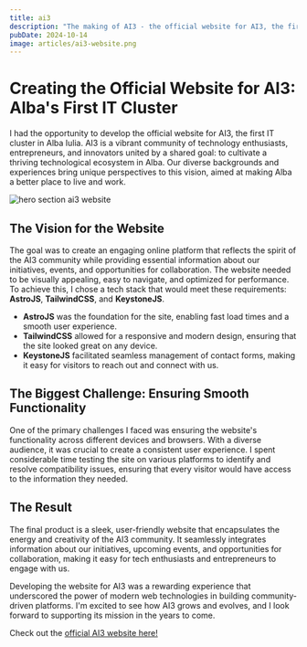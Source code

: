 ```yaml
---
title: ai3
description: "The making of AI3 - the official website for AI3, the first IT cluster in Alba Iulia. AI3 is a vibrant community of technology enthusiasts, entrepreneurs, and innovators united by a shared goal: to cultivate a thriving technological ecosystem in Alba"
pubDate: 2024-10-14
image: articles/ai3-website.png
---
```


# Creating the Official Website for AI3: Alba's First IT Cluster

I had the opportunity to develop the official website for AI3, the first IT cluster in Alba Iulia. AI3 is a vibrant community of technology enthusiasts, entrepreneurs, and innovators united by a shared goal: to cultivate a thriving technological ecosystem in Alba. Our diverse backgrounds and experiences bring unique perspectives to this vision, aimed at making Alba a better place to live and work.

![hero section ai3 website](/articles/ai3-website.png)

## The Vision for the Website
The goal was to create an engaging online platform that reflects the spirit of the AI3 community while providing essential information about our initiatives, events, and opportunities for collaboration. The website needed to be visually appealing, easy to navigate, and optimized for performance. To achieve this, I chose a tech stack that would meet these requirements: **AstroJS**, **TailwindCSS**, and **KeystoneJS**.

- **AstroJS** was the foundation for the site, enabling fast load times and a smooth user experience.
- **TailwindCSS** allowed for a responsive and modern design, ensuring that the site looked great on any device.
- **KeystoneJS** facilitated seamless management of contact forms, making it easy for visitors to reach out and connect with us.
## The Biggest Challenge: Ensuring Smooth Functionality
One of the primary challenges I faced was ensuring the website's functionality across different devices and browsers. With a diverse audience, it was crucial to create a consistent user experience. I spent considerable time testing the site on various platforms to identify and resolve compatibility issues, ensuring that every visitor would have access to the information they needed.

## The Result
The final product is a sleek, user-friendly website that encapsulates the energy and creativity of the AI3 community. It seamlessly integrates information about our initiatives, upcoming events, and opportunities for collaboration, making it easy for tech enthusiasts and entrepreneurs to engage with us.

Developing the website for AI3 was a rewarding experience that underscored the power of modern web technologies in building community-driven platforms. I'm excited to see how AI3 grows and evolves, and I look forward to supporting its mission in the years to come.

Check out the [official AI3 website here!](https://ai3.ro)